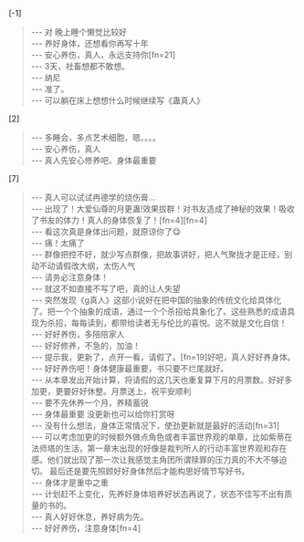 
[-1] 
>--- 对   晚上睡个懒觉比较好<br>
>--- 养好身体，还想看你再写十年<br>
>--- 安心养伤，真人，永远支持你[fn=21]<br>
>--- 3天，社畜想都不敢想。<br>
>--- 纳尼<br>
>--- 准了。<br>
>--- 可以躺在床上想想什么时候继续写《蛊真人》<br>

[2] 
>--- 多睡会，多点艺术细胞，嗯。。。。<br>
>--- 安心养伤，真人<br>
>--- 真人先安心修养吧，身体最重要<br>

[7] 
>--- 真人可以试试冉德学的烧伤膏...<br>
>--- 出现了！大爱仙尊的月更蛊!效果拔群！对书友造成了神秘的效果！吸收了书友的体力！真人的身体恢复了！[fn=4][fn=4]<br>
>--- 看这次真是身体出问题，就原谅你了😋<br>
>--- 痛！太痛了<br>
>--- 群像把控不好，就少写点群像，把故事讲好，把人气聚拢才是正经，别动不动请假改大纲，太伤人气<br>
>--- 请务必注意身体！<br>
>--- 就这不如直接不写了吧，真的让人失望<br>
>--- 突然发现《g真人》这部小说好在把中国的抽象的传统文化给具体化了。把一个个抽象的成语，通过一个个杀招给具象化了。这些熟悉的成语具现为杀招，每每读到，都带给读者无与伦比的喜悦。这不就是文化自信！<br>
>--- 好好养伤，多陪陪家人<br>
>--- 好好修养，不急的，加油！<br>
>--- 提示我，更新了，点开一看，请假了。[fn=19]好吧，真人好好养身体。<br>
>--- 好好养伤吧！身体健康最重要，书只要不烂尾就好。<br>
>--- 从本章发出开始计算，将请假的这几天也重复算下月的月票数。好好多加更，更要好好休整。月票送上，祝平安顺利<br>
>--- 要不先休养一个月，养精蓄锐<br>
>--- 身体最重要 没更新也可以给你打赏呀<br>
>--- 没有什么想法，身体正常情况下，使劲更新就是最好的活动[fn=31]<br>
>--- 可以考虑加更的时候额外做点角色或者丰富世界观的单章，比如紫蒂在法师塔的生活，第一章末出现的好像是裁判所人的行动丰富世界观和存在感。他们就出现了那一次让我感觉主角团所谓赎罪的压力真的不大不够迫切。 最后还是要先照顾好好身体然后才能构思好情节写好书。<br>
>--- 身体才是重中之重<br>
>--- 计划赶不上变化，先养好身体培养好状态再说了，状态不佳写不出有质量的书的。<br>
>--- 真人好好休息，养好病为先。<br>
>--- 好好养伤，注意身体[fn=4]<br>
